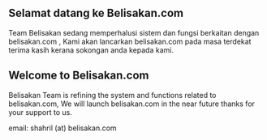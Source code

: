 ##

## Selamat datang ke Belisakan.com

Team Belisakan sedang memperhalusi sistem dan fungsi berkaitan dengan belisakan.com , Kami akan lancarkan belisakan.com pada masa terdekat terima kasih kerana sokongan anda kepada kami.

## Welcome to Belisakan.com

Belisakan Team is refining the system and functions related to belisakan.com, We will launch belisakan.com in the near future thanks for your support to us.

email: shahril (at) belisakan.com
